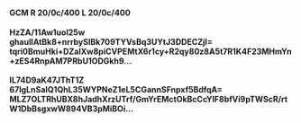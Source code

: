 #### GCM R 20/0c/400 L 20/0c/400
**HzZA/11Aw1uol25w**<br/>**ghauIlAtBk8+nrrbySlBk709TYVsBq3UYtJ3DDECZjI=**<br/>**tqri0BmuHki+DZalXw8piCVPEMtX6r1cy+R2qy80z8A5t7R1K4F23MHmYn+zES4RnpAM7PRbU1ODGkh9...**<br/><br/>
**IL74D9aK47JThT1Z**<br/>**67lgLnSaIQ1QhL35WYPNeZ1eL5CGannSFnpxf5BdfqA=**<br/>**MLZ7OLTRhUBX8hJadhXrzUTrf/GmYrEMctOkBcCcYlF8bfVi9pTWScR/rtW1DbBsgxwW894VB3pMiBOi...**